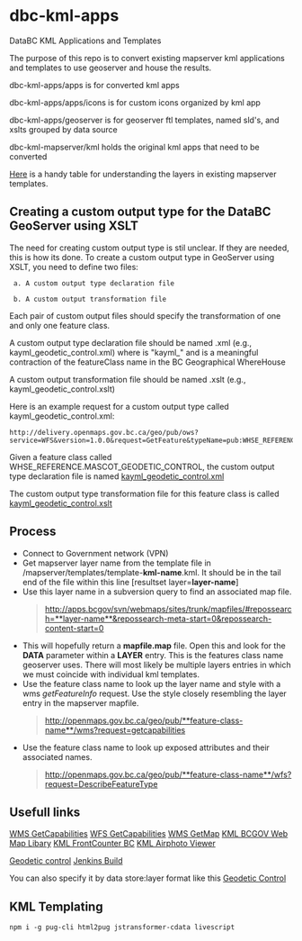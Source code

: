 # dbc-kml-apps
DataBC KML Applications and Templates

The purpose of this repo is to convert existing mapserver kml applications and templates to use geoserver and house the results.


dbc-kml-apps/apps is for converted kml apps


dbc-kml-apps/apps/icons is for custom icons organized by kml app


dbc-kml-apps/geoserver is for geoserver ftl templates, named sld's, and xslts grouped by data source


dbc-kml-mapserver/kml holds the original kml apps that need to be converted

[Here](https://github.com/bcgov/dbc-kml-apps/blob/master/mapserver/templates/kml_template_layer_classification.csv) is a handy table for understanding the layers in existing mapserver templates.

Creating a custom output type for the DataBC GeoServer using XSLT
------------------------------------------------------------------

The need for creating custom output type is stil unclear. If they are needed, this is how its done.
To create a custom output type in GeoServer using XSLT, you need to define two files:

     a. A custom output type declaration file

     b. A custom output transformation file

 
 Each pair of custom output files should specify the transformation of one and only one feature class. 

 A custom output type declaration file should be named <formatName><featureClass>.xml (e.g., kayml_geodetic_control.xml)
    where <formatName> is "kayml_"
      and <featureClass> is a meaningful contraction of the featureClass name in the BC Geographical WhereHouse
    
 A custom output transformation file should be named <formatName><featureClass>.xslt (e.g., kayml_geodetic_control.xslt)
 
 Here is an example request for a custom output type called kayml_geodetic_control.xml:
 
    http://delivery.openmaps.gov.bc.ca/geo/pub/ows?service=WFS&version=1.0.0&request=GetFeature&typeName=pub:WHSE_REFERENCE.MASCOT_GEODETIC_CONTROL&maxFeatures=50&outputFormat=kayml_geodetic_control&srsname=EPSG:4326
 
 Given a feature class called WHSE_REFERENCE.MASCOT_GEODETIC_CONTROL, the custom output type declaration file is named [kayml_geodetic_control.xml](https://github.com/bcgov/dbc-kml-apps/blob/master/geoserver/geodetic_control/kayml_geodetic_control.xml)
  
 The custom output type transformation file for this feature class is called [kayml_geodetic_control.xslt](https://github.com/bcgov/dbc-kml-apps/blob/master/geoserver/geodetic_control/kayml_geodetic_control.xslt)

## Process
- Connect to Government network (VPN)
- Get mapserver layer name from the template file in /mapserver/templates/template-**kml-name**.kml. It should be in the tail end of the file within this line [resultset layer=**layer-name**]
- Use this layer name in a subversion query to find an associated map file.
  > http://apps.bcgov/svn/webmaps/sites/trunk/mapfiles/#repossearch=**layer-name**&repossearch-meta-start=0&repossearch-content-start=0 
- This will hopefully return a **mapfile.map** file. Open this and look for the **DATA** parameter within a **LAYER** entry. This is the features class name geoserver uses. There will most likely be multiple layers entries in which we must coincide with individual kml templates.
- Use the feature class name to look up the layer name and style with a wms *getFeatureInfo* request. Use the style closely resembling the layer entry in the mapserver mapfile.
  > http://openmaps.gov.bc.ca/geo/pub/**feature-class-name**/wms?request=getcapabilities
- Use the feature class name to look up exposed attributes and their associated names.
  > http://openmaps.gov.bc.ca/geo/pub/**feature-class-name**/wfs?request=DescribeFeatureType


## Usefull links
[WMS GetCapabilities](http://delivery.openmaps.gov.bc.ca/geo/ows?service=wms&version=1.3.0&request=GetCapabilities)
[WFS GetCapabilities](http://delivery.openmaps.gov.bc.ca/geo/ows?service=wfs&version=1.0.0&request=GetCapabilities)
[WMS GetMap](http://delivery.openmaps.gov.bc.ca/geo/pub/wms?service=WMS&version=1.1.0&request=GetMap&layers=pub:WHSE_BASEMAPPING.DBM_BC_7H_MIL_BATHYMETRC_POLY&styles=&bbox=273875.663,362346.895,1870571.76,1735670.856&width=512&height=440&srs=EPSG:3005&format=image/png)
[KML BCGOV Web Map Libary](http://delivery.openmaps.gov.bc.ca/kml/BCGov_Web_Map_Library.kml)
[KML FrontCounter BC](http://delivery.openmaps.gov.bc.ca/kml/front_counter_bc_loader.kml)
[KML Airphoto Viewer](http://delivery.openmaps.gov.bc.ca/kml/BCGov_Airphoto_Viewer_Loader.kml)

[Geodetic control](http://delivery.openmaps.gov.bc.ca/kml/geo//BCGov_Geodetic_Survey_WMS.kml)
[Jenkins Build](https://cis.apps.gov.bc.ca/int/job/DLVR-OPENMAPS/job/geoserver_ftl_overide/)

You can also specify it by data store:layer format like this
[Geodetic Control](http://delivery.openmaps.gov.bc.ca/geo/pub/wms/kml?layers=pub:WHSE_REFERENCE.MASCOT_GEODETIC_CONTROL)

## KML Templating

```
npm i -g pug-cli html2pug jstransformer-cdata livescript
```
